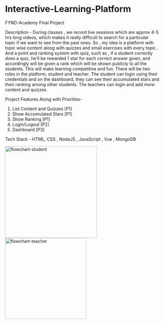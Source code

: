 # Interactive-Learning-Platform
FYND-Academy Final Project

Description - 
During classes , we record live sessions which are approx 4-5 hrs long videos, which makes it really difficult to search for a particular topic if we want to see from the past ones. So , my idea is a platform with topic wise content along with quizzes and small exercises with every topic . And a point and ranking system with quiz, such as , if a student correctly does a quiz, he'll be rewarded 1 star for each correct answer given, and accordingly will be given a rank which will be shown publicly to all the students. This will make learning competitive and fun.
There will be two roles in the platform, student and teacher. The student can login using their credentials and on the dashboard, they can see their accumulated stars and their ranking among other students. The teachers can login and add more content and quizzes.   

Project Features Along with Priorities-
1. List Content and Quizzes [P1]
2. Show Accumulated Stars [P1]
3. Show Ranking [P1]
4. Login/Logout [P2]
5. Dashboard [P3]

Tech Stack -
HTML, CSS , NodeJS , JavaScript , Vue , MongoDB  

<img width="299" alt="flowchart-student" src="https://user-images.githubusercontent.com/43277504/137576547-9adb7dbd-33f5-49bb-aef2-1492be7501a6.PNG">

<img width="264" alt="flowchart-teacher" src="https://user-images.githubusercontent.com/43277504/137576595-94db992f-5bd2-4722-b0a3-44ff4c47e28e.PNG">
